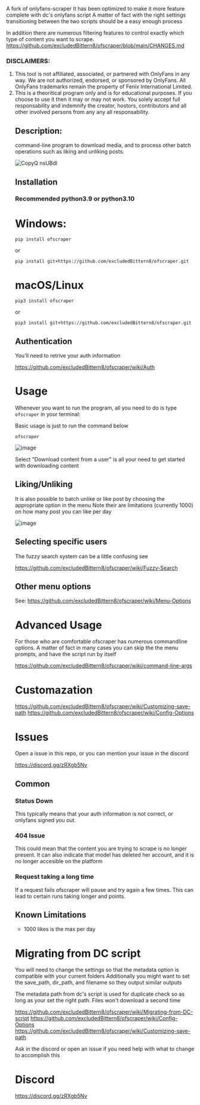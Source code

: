 A fork of onlyfans-scraper 
It has been optimized to make it more feature complete with dc's onlyfans script
A matter of fact with the right settings transitioning between the two scripts should be a easy enough process

In addition there are numerous filtering features to control exactly which type of content you want to scrape.
https://github.com/excludedBittern8/ofscraper/blob/main/CHANGES.md

<h3>DISCLAIMERS:</h3>
<ol>
    <li>
        This tool is not affiliated, associated, or partnered with OnlyFans in any way. We are not authorized, endorsed, or sponsored by OnlyFans. All OnlyFans trademarks remain the property of Fenix International Limited.
    </li>
    <li>
        This is a theoritical program only and is for educational purposes. If you choose to use it then it may or may not work. You solely accept full responsability and indemnify the creator, hostors, contributors and all other involved persons from any any all responsability.
    </li>


  ## Description:
  command-line program to download media, and to process other batch operations such as liking and unliking posts.
    

![CopyQ nsUBdI](https://user-images.githubusercontent.com/67020411/227816586-fb685959-cd3f-45af-adea-14773b7154f9.png)



## Installation

### Recommended python3.9 or python3.10


# Windows: 
```
pip install ofscraper
```
or 

```
pip install git+https://github.com/excludedBittern8/ofscraper.git 
```

#  macOS/Linux
```
pip3 install ofscraper
```
or
```
pip3 install git+https://github.com/excludedBittern8/ofscraper.git 
```

## Authentication

You'll need to retrive your auth information 
    
https://github.com/excludedBittern8/ofscraper/wiki/Auth



# Usage

Whenever you want to run the program, all you need to do is type `ofscraper` in your terminal:

Basic usage is just to run the command below

```
ofscraper
```

![image](https://user-images.githubusercontent.com/67020411/230732583-dd064665-a59e-4714-92e7-393893061ac0.png)
  
 Select "Download content from a user" is all your need to get started with downloading content
 
## Liking/Unliking

It is also possible to batch unlike or like post by choosing the appropriate option in the menu
Note their are limitations (currently 1000) on how many post you can like per day

![image](https://user-images.githubusercontent.com/67020411/230735256-2d8aa788-53dc-49ee-ada8-5ddf5546851c.png)

## Selecting specific users

The fuzzy search system can be a little confusing see
    
https://github.com/excludedBittern8/ofscraper/wiki/Fuzzy-Search 
    
## Other menu options    
  
 See: https://github.com/excludedBittern8/ofscraper/wiki/Menu-Options 
 

 # Advanced Usage
    
 For those who are comfortable ofscraper has numerous commandline options.
 A matter of fact in many cases you can skip the the menu prompts, and have the script run by itself
 
  https://github.com/excludedBittern8/ofscraper/wiki/command-line-args
 
 # Customazation
    
https://github.com/excludedBittern8/ofscraper/wiki/Customizing-save-path
https://github.com/excludedBittern8/ofscraper/wiki/Config-Options

  
# Issues
Open a issue in this repo, or you can mention your issue in the discord

https://discord.gg/zRXgb5Nv
    
## Common
### Status Down
      
This typically means that your auth information is not correct, or onlyfans signed you out.
### 404 Issue 
    
This could mean that the content you are trying to scrape is no longer present. It can also indicate that model has deleted her account, and it is no longer accesible on the platform
    
 ### Request taking a long time
   If a request fails ofscraper will pause and try again a few times. This can lead to certain runs taking longer and points.

 ## Known Limitations
 - 1000 likes is the max per day
    
    

# Migrating from DC script

You will need to change the settings so that the metadata option is compatible with your current folders
Additionally you might want to set the save_path, dir_path, and filename so they output similar outputs

The metadata path from dc's script is used for duplicate check so as long as your set the right path.
Files won't download a second time

https://github.com/excludedBittern8/ofscraper/wiki/Migrating-from-DC-script
https://github.com/excludedBittern8/ofscraper/wiki/Config-Options
https://github.com/excludedBittern8/ofscraper/wiki/Customizing-save-path

Ask in the discord or open an issue if you need help with what to change to accomplish this



# Discord

https://discord.gg/zRXgb5Nv
    
    

  
    









